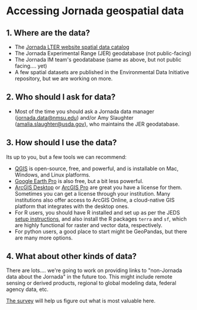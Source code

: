 # Accessing Jornada geospatial data

## 1. Where are the data?

* The [Jornada LTER website spatial data catalog](https://lter.jornada.nmsu.edu/data-catalog/#uagb-tabs__tab3)
* The Jornada Experimental Range (JER) geodatabase (not public-facing)
* The Jornada IM team's geodatabase (same as above, but not public facing.... yet)
* A few spatial datasets are published in the Environmental Data Initiative repository, but we are working on more.

## 2. Who should I ask for data?

* Most of the time you should ask a Jornada data manager (<jornada.data@nmsu.edu>) and/or Amy Slaughter (<amalia.slaughter@usda.gov>), who maintains the JER geodatabase.

## 3. How should I use the data?

Its up to you, but a few tools we can recommend:

* [QGIS](https://qgis.org/en/site/) is open-source, free, and powerful, and is installable on Mac, Windows, and Linux platforms. 
* [Google Earth Pro](https://www.google.com/earth/about/versions/) is also free, but a bit less powerful.
* [ArcGIS Desktop](https://www.esri.com/en-us/arcgis/products/arcgis-desktop/overview) or [ArcGIS Pro](https://www.esri.com/en-us/arcgis/products/arcgis-pro/overview) are great you have a license for them. Sometimes you can get a license through your institution. Many institutions also offer access to ArcGIS Online, a cloud-native GIS platform that integrates with the desktop ones.
* For R users, you should have R installed and set up as per the JEDS [setup instructions](../../html/setup), and also install the R packages `terra` and `sf`, which are highly functional for raster and vector data, respectively.
* For python users, a good place to start might be GeoPandas, but there are many more options.

## 4. What about other kinds of data?

There are lots.... we're going to work on providing links to "non-Jornada data about the Jornada" in the future too. This might include remote sensing or derived products, regional to global modeling data, federal agency data, etc.

[The survey](https://forms.gle/VQ5Nc7YUZv4Wb7go9) will help us figure out what is most valuable here.